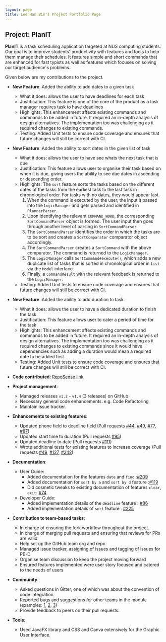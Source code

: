 ```yaml
---
layout: page
title: Lee Han Bin's Project Portfolio Page
---
```


## Project: PlanIT

**PlanIT** is a task scheduling application targeted at NUS computing students. Our goal is to improve students'
productivity with features and tools to help them manage their schedules. It features simple and short commands
that are enhanced for fast typists as well as features which focuses on solving our target audience's problems.

Given below are my contributions to the project.


* **New Feature**: 
  Added the ability to add dates to a given task
  * What it does: allows the user to have deadlines for each task
  * Justification: This feature is one of the core of the product as a task manager requires task to have deadlines
  * Highlights: This enhancement affects existing commands and commands to be added in future. It required an in-depth analysis of design alternatives. The implementation too was challenging as it required changes to existing commands.
  * Testing: Added Unit tests to ensure code coverage and ensures that future changes will still be correct with CI.

* **New Feature**:
  Added the ability to sort dates in the given list of task
  * What it does: allows the user to have see whats the next task that is due
  * Justification: This feature allows user to organise their task based on when it is due, giving users the ability to see due dates in ascending or descending order.
  * Highlights:
   The `sort` feature sorts the tasks based on the different dates of the tasks from the earliest task to the last task in chronological order. For tasks with no dates, they would appear last.
    1. When the command is executed by the user, the input it passed into
      the `LogicManager` and gets parsed and identified in `PlannerParser`.
    2. Upon identifying the relevant `COMMAND_WORD`,
      the corresponding `SortCommandParser` object is formed. The user input then goes
      through another level of parsing in `SortCommandParser`
    3. The `SortCommandParser` identifies the order in which the tasks are to be sort     and creates a
   `SortComparator` comparator object accordingly.
    4. The ```SortCommandParser``` creates a ```SortCommand``` with the above comparator. The command is returned to the ```LogicManager```.
    5. The ```LogicManager``` calls ```SortCommand#execute()```, which adds a new duplicate list of tasks that is sorted in chronological order in ```List``` via the ```Model``` interface.
    6. Finally, a ```CommandResult``` with the relevant feedback is returned to the ```LogicManager```.
  * Testing: Added Unit tests to ensure code coverage and ensures that future changes will still be correct with CI.

* **New Feature**:
  Added the ability to add duration to task
  * What it does: allows the user to have a dedicated duration to finish the task
  * Justification: This feature allows user to cater a period of time for the task
  * Highlights: This enhancement affects existing commands and commands to be added in future. It required an in-depth analysis of design alternatives. The implementation too was challenging as it required changes to existing commands since it would have dependencies such as adding a duration would mean a required date to be added first.
  * Testing: Added Unit tests to ensure code coverage and ensures that future changes will still be correct with CI.



* **Code contributed**: [RepoSense link](https://nus-cs2103-ay2021s2.github.io/tp-dashboard/?search=&sort=groupTitle&sortWithin=title&timeframe=commit&mergegroup=&groupSelect=groupByRepos&breakdown=true&checkedFileTypes=docs~functional-code~test-code~other&since=&tabOpen=true&tabType=authorship&tabAuthor=habi39&tabRepo=AY2021S2-CS2103T-T10-2%2Ftp%5Bmaster%5D&authorshipIsMergeGroup=false&authorshipFileTypes=docs~functional-code~test-code&authorshipIsBinaryFileTypeChecked=false)

* **Project management**:
    * Managed releases `v1.2` - `v1.4` (3 releases) on GitHub
    *	Necessary general code enhancements. e.g. Code Refactoring
    *	Maintain issue tracker.

* **Enhancements to existing features**:
    * Updated phone field to deadline field (Pull requests [\#44](https://github.com/AY2021S2-CS2103T-T10-2/tp/pull/44), [\#49](https://github.com/AY2021S2-CS2103T-T10-2/tp/pull/49), [\#77](https://github.com/AY2021S2-CS2103T-T10-2/tp/pull/77),
      [\#87](https://github.com/AY2021S2-CS2103T-T10-2/tp/pull/87))
    * Updated start time to duration (Pull requests [\#95](https://github.com/AY2021S2-CS2103T-T10-2/tp/pull/95))
    * Updated deadline to date (Pull requests [\#111](https://github.com/AY2021S2-CS2103T-T10-2/tp/pull/111))
    * Wrote additional tests for existing features to increase coverage (Pull requests [\#49](https://github.com/AY2021S2-CS2103T-T10-2/tp/pull/49), [\#127](https://github.com/AY2021S2-CS2103T-T10-2/tp/pull/127), [\#242](https://github.com/AY2021S2-CS2103T-T10-2/tp/pull/242))

* **Documentation**:
    * User Guide:
        * Added documentation for the features `date` and `find` :[\#209](https://github.com/AY2021S2-CS2103T-T10-2/tp/pull/209)
        * Added documentation for `sort by a` and `sort by d` feature :[\#119](https://github.com/AY2021S2-CS2103T-T10-2/tp/pull/119)
        * Did cosmetic tweaks to existing documentation of features `clear`, `exit`: [\#74]()
    * Developer Guide:
        * Added implementation details of the `deadline` feature : [\#86](https://github.com/AY2021S2-CS2103T-T10-2/tp/pull/86)
        * Added implementation details of `sort` feature : [\#225](https://github.com/AY2021S2-CS2103T-T10-2/tp/pull/225)
  
* **Contribution to team-based tasks**:
  * In charge of ensuring the fork workflow throughout the project.
  * In charge of merging pull requests and ensuring that reviews for PRs are valid.
  * Help set up the GitHub team org and repo.
  * Managed issue tracker, assigning of issues and tagging of issues for PE-D.
  * Organise team discussion to keep the project moving forward
  * Ensured features implemented were user story focused and catered to the needs of users
  

* **Community**:
    * Asked questions in Gitter, one of which was about the convention of code integration.
    * Reported bugs and suggestions for other teams in the module (examples: [1](https://github.com/AY2021S2-CS2103T-W13-3/tp/issues/200), [2](https://github.com/AY2021S2-CS2103T-W13-3/tp/issues/201), [3](https://github.com/AY2021S2-CS2103T-W13-3/tp/issues/196))
    * Provide feedback to peers on their pull requests.
      

* **Tools**:
  * Used JavaFX library and CSS and Canva extensively for the Graphic User Interface.
 

